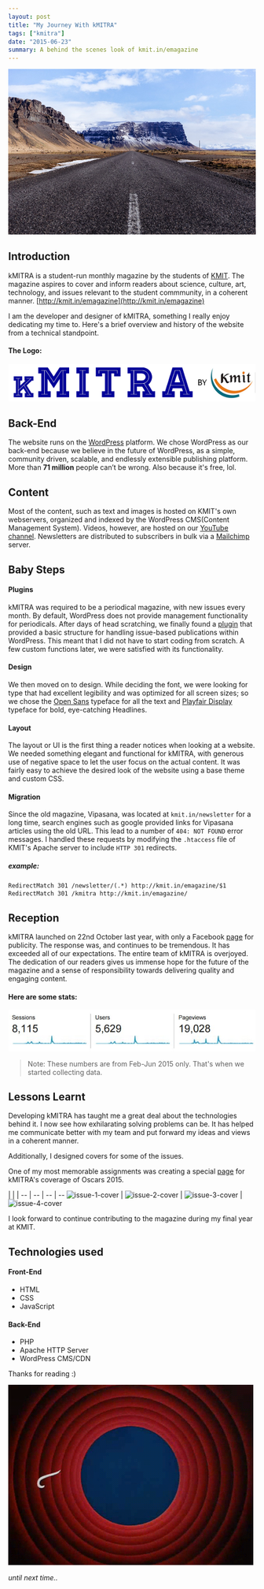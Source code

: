 ```yaml
---
layout: post
title: "My Journey With kMITRA"
tags: ["kmitra"]
date: "2015-06-23"
summary: A behind the scenes look of kmit.in/emagazine
---
```

![journey](photo-1445882679958-91991ef6832f.jpg)

## **Introduction**

kMITRA is a student-run monthly magazine by the students of [KMIT](http://kmit.in/). The magazine aspires to cover and inform readers about science, culture, art, technology, and issues relevant to the student commmunity, in a coherent manner. [http://kmit.in/emagazine](http://kmit.in/emagazine)

I am the developer and designer of kMITRA, something I really enjoy dedicating my time to. Here's a brief overview and history of the website from a technical standpoint.

<!-- >This is how we *roll* &nbsp; :information_desk_person: -->

#### **The Logo:**

![kmitra logo](kmitra-logo.png)

## **Back-End**

The website runs on the [WordPress](https://wordpress.org) platform.
We chose WordPress as our back-end because we believe in the future of WordPress, as a simple, community driven, scalable, and endlessly extensible publishing platform.
More than **71 million** people can’t be wrong. Also because it's free, lol. 
<!-- :laughing: -->

## **Content**

Most of the content, such as text and images is hosted on KMIT's own webservers, organized and indexed by the WordPress CMS(Content Management System).
Videos, however, are hosted on our [YouTube channel](https://www.youtube.com/channel/UCVy33lRaRxA8ACd-QU2Gumw).
Newsletters are distributed to subscribers in bulk via a [Mailchimp](https://mailchimp.com/) server.

## **Baby Steps**

#### **Plugins**

kMITRA was required to be a periodical magazine, with new issues every month.
By default, WordPress does not provide management functionality for periodicals.
After days of head scratching, we finally found a [plugin](https://wordpress.org/plugins/issuem/) that provided a basic structure for handling issue-based publications within WordPress.
This meant that I did not have to start coding from scratch. A few custom functions later, we were satisfied with its functionality.

#### **Design**

We then moved on to design. While deciding the font, we were looking for type that had excellent legibility and was optimized for all screen sizes;
so we chose the [Open Sans](https://www.google.com/fonts/specimen/Open+Sans) typeface for all the text and [Playfair Display](https://www.google.com/fonts/specimen/Playfair+Display) typeface for bold, eye-catching Headlines.

#### **Layout**

The layout or UI is the first thing a reader notices when looking at a website. We needed something elegant and functional for kMITRA, with generous use of negative space to let the user focus on the actual content. It was fairly easy to achieve the desired look of the website using a base theme and custom CSS.

#### **Migration**

Since the old magazine, Vipasana, was located at `kmit.in/newsletter` for a long time, search engines such as google provided links for Vipasana articles using the old URL. This lead to a number of `404: NOT FOUND` error messages.
I handled these requests by modifying the `.htaccess` file of KMIT's Apache server to include `HTTP 301` redirects.

##### **example:**

```apacheconfig
RedirectMatch 301 /newsletter/(.*) http://kmit.in/emagazine/$1
RedirectMatch 301 /kmitra http://kmit.in/emagazine/
```

## **Reception**

kMITRA launched on 22nd October last year, with only a Facebook [page](https://facebook.com/kmitrakmit) for publicity.
The response was, and continues to be tremendous. It has exceeded all of our expectations.
The entire team of kMITRA is overjoyed.
The dedication of our readers gives us immense hope for the future of the magazine and a sense of responsibility towards delivering quality and engaging content.

#### **Here are some stats:**

![kMITRA Stats](kmitra-stats.jpg)

>Note: These numbers are from Feb-Jun 2015 only. That's when we started collecting data.

## **Lessons Learnt**

Developing kMITRA has taught me a great deal about the technologies behind it. I now see how exhilarating solving problems can be. It has helped me communicate better with my team and put forward my ideas and views in a coherent manner.

Additionally, I designed covers for some of the issues.

One of my most memorable assignments was creating a special [page](http://kmit.in/emagazine/oscars/) for kMITRA's coverage of Oscars 2015.


 | | |
-- | -- | -- | --
![issue-1-cover](https://raw.githubusercontent.com/arjunnn/kmitemag/master/All%20Logos/issue4.png) | ![issue-2-cover](https://raw.githubusercontent.com/arjunnn/kmitemag/master/All%20Logos/issue4new.png) | ![issue-3-cover](https://raw.githubusercontent.com/arjunnn/kmitemag/master/All%20Logos/issue5.png) | ![issue-4-cover](https://raw.githubusercontent.com/arjunnn/kmitemag/master/All%20Logos/issue6.png)


 I look forward to continue contributing to the magazine during my final year at KMIT.

## **Technologies used**

#### **Front-End**

* HTML
* CSS
* JavaScript

#### **Back-End**

* PHP
* Apache HTTP Server
* WordPress CMS/CDN


Thanks for reading :)

![That's All Folks!](thatsallfolks.gif)

*until next time..*
